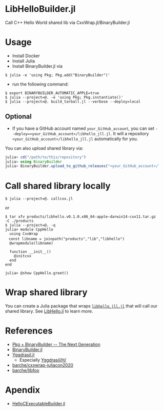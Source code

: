 # LibHelloBuilder.jl

Call C++ Hello World shared lib via CxxWrap.jl/BinaryBuilder.jl

# Usage

- Install Docker
- Install Julia
- Install BinaryBuilder.jl via

```console
$ julia -e 'using Pkg; Pkg.add("BinaryBuilder")'
```

- run the following command:

```console
$ export BINARYBUILDER_AUTOMATIC_APPLE=true
$ julia --project=@. -e 'using Pkg; Pkg.instantiate()'
$ julia --project=@. build_tarball.jl --verbose --deploy=local
```

## Optional

- If you have a GitHub account named `your_GitHub_account`, you can set `--deploy=<your_GitHub_account>/libhello_jll.jl`. It will a repository `<your_GitHub_account>/libhello_jll.jl` automatically for you.

You can also upload shared library via:

```julia
julia> cd("/path/to/this/repository")
julia> using BinaryBuilder
julia> BinaryBuilder.upload_to_github_releases("<your_GitHub_account>/libhello_jll.jl","libhello-v0.1.0+0", joinpath(pwd(), "products"))
```

# Call shared library locally

```console
$ julia --project=@. callcxx.jl
```

or

```console
$ tar xfv products/libhello.v0.1.0.x86_64-apple-darwin14-cxx11.tar.gz -C ./products
$ julia --project=@. -q
julia> module CppHello
  using CxxWrap
　const libname = joinpath("products","lib","libhello")
  @wrapmodule(libname)

  function __init__()
    @initcxx
  end
end

julia> @show CppHello.greet()
```

# Wrap shared library

You can create a Julia package that wraps [`libhello_jll.jl`](https://github.com/terasakisatoshi/libhello_jll.jl) that will call our shared library. See [LibHello.jl](https://github.com/terasakisatoshi/LibHello.jl) to learn more.


# References

- [Pkg + BinaryBuilder -- The Next Generation](https://julialang.org/blog/2019/11/artifacts/)
- [BinaryBuilder.jl](https://github.com/JuliaPackaging/BinaryBuilder.jl)
- [Yggdrasil.jl](https://github.com/JuliaPackaging/Yggdrasil)
  - Especially [Yggdrasil/H/](https://github.com/JuliaPackaging/Yggdrasil/tree/master/H)
- [barche/cxxwrap-juliacon2020](https://github.com/barche/cxxwrap-juliacon2020)
- [barche/libfoo](https://github.com/barche/libfoo)

# Apendix

- [HelloCExecutableBuilder.jl](https://github.com/terasakisatoshi/HelloCExecutableBuilder.jl)  
 
